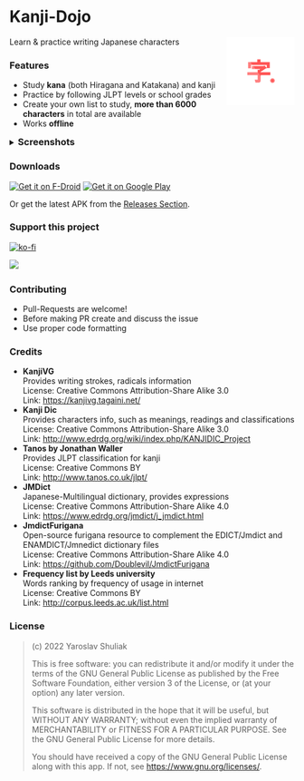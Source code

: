 # Kanji-Dojo

<img src="preview_assets//inkscape_icon.svg" height=120 align="right">

Learn & practice writing Japanese characters

### Features
- Study **kana** (both Hiragana and Katakana) and kanji
- Practice by following JLPT levels or school grades
- Create your own list to study, <b>more than 6000 characters</b> in total are available
- Works <b>offline</b>

<details>
<summary><h3 style="display: inline">Screenshots</h3></summary>

<img src="fastlane/metadata/android/en-US/images/phoneScreenshots/1.png" height="500"/>
<img src="fastlane/metadata/android/en-US/images/phoneScreenshots/2.png" height="500"/>
<img src="fastlane/metadata/android/en-US/images/phoneScreenshots/3.png" height="500"/>
<img src="fastlane/metadata/android/en-US/images/phoneScreenshots/4.png" height="500"/>
<img src="fastlane/metadata/android/en-US/images/phoneScreenshots/5.png" height="500"/>
<img src="fastlane/metadata/android/en-US/images/phoneScreenshots/6.png" height="500"/>
<img src="fastlane/metadata/android/en-US/images/phoneScreenshots/7.png" height="500"/>
<img src="fastlane/metadata/android/en-US/images/phoneScreenshots/8.png" height="500"/>

</details>

### Downloads

[<img src="https://fdroid.gitlab.io/artwork/badge/get-it-on.png"
     alt="Get it on F-Droid"
     height="80">](https://f-droid.org/packages/ua.syt0r.kanji.fdroid/)
[<img src="https://play.google.com/intl/en_us/badges/images/generic/en-play-badge.png"
     alt="Get it on Google Play"
     height="80">](https://play.google.com/store/apps/details?id=ua.syt0r.kanji)

Or get the latest APK from the [Releases Section](https://github.com/syt0r/Kanji-Dojo/releases/latest).

### Support this project
[![ko-fi](https://ko-fi.com/img/githubbutton_sm.svg)](https://ko-fi.com/D1D1J4C6X)

<a href="https://www.paypal.com/donate/?hosted_button_id=TC36DKW7S8NB2"><img src="preview_assets/paypal.svg" height="38"></a>
### Contributing
- Pull-Requests are welcome!
- Before making PR create and discuss the issue 
- Use proper code formatting

### Credits

* **KanjiVG**</br>
  Provides writing strokes, radicals information </br>
  License: Creative Commons Attribution-Share Alike 3.0</br>
  Link: https://kanjivg.tagaini.net/
* **Kanji Dic**</br>
  Provides characters info, such as meanings, readings and classifications </br>
  License: Creative Commons Attribution-Share Alike 3.0</br>
  Link: http://www.edrdg.org/wiki/index.php/KANJIDIC_Project
* **Tanos by Jonathan Waller**</br>
  Provides JLPT classification for kanji </br>
  License: Creative Commons BY</br>
  Link: http://www.tanos.co.uk/jlpt/
* **JMDict**</br>
  Japanese-Multilingual dictionary, provides expressions </br>
  License: Creative Commons Attribution-Share Alike 4.0</br>
  Link: https://www.edrdg.org/jmdict/j_jmdict.html
* **JmdictFurigana**</br>
  Open-source furigana resource to complement the EDICT/Jmdict and ENAMDICT/Jmnedict dictionary files </br>
  License: Creative Commons Attribution-Share Alike 4.0</br>
  Link: https://github.com/Doublevil/JmdictFurigana
* **Frequency list by Leeds university**</br>
  Words ranking by frequency of usage in internet </br>
  License: Creative Commons BY</br>
  Link: http://corpus.leeds.ac.uk/list.html

### License

> (c) 2022 Yaroslav Shuliak
> 
> This is free software: you can redistribute it and/or modify it under the terms of the GNU General Public License as published by the Free Software Foundation, either version 3 of the License, or (at your option) any later version.
> 
> This software is distributed in the hope that it will be useful, but WITHOUT ANY WARRANTY; without even the implied warranty of MERCHANTABILITY or FITNESS FOR A PARTICULAR PURPOSE. See the GNU General Public License for more details.
> 
> You should have received a copy of the GNU General Public License along with this app. If not, see https://www.gnu.org/licenses/.

